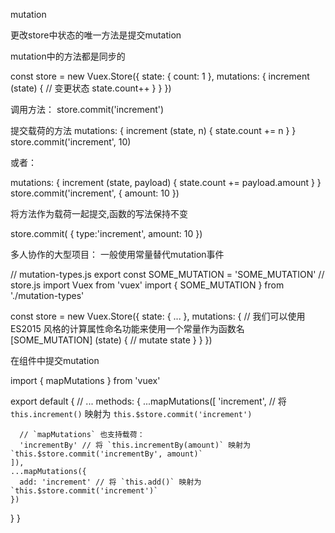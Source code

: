 mutation

更改store中状态的唯一方法是提交mutation

mutation中的方法都是同步的

const store = new Vuex.Store({
  state: {
    count: 1
  },
  mutations: {
    increment (state) {
      // 变更状态
      state.count++
    }
  }
})

调用方法：
store.commit('increment')

提交载荷的方法
mutations: {
  increment (state, n) {
    state.count += n
  }
}
store.commit('increment', 10)

或者：

mutations: {
  increment (state, payload) {
    state.count += payload.amount
  }
}
store.commit('increment', {
  amount: 10
})

将方法作为载荷一起提交,函数的写法保持不变

store.commit( {
  type:'increment',
  amount: 10
})


多人协作的大型项目：
一般使用常量替代mutation事件

// mutation-types.js
export const SOME_MUTATION = 'SOME_MUTATION'
// store.js
import Vuex from 'vuex'
import { SOME_MUTATION } from './mutation-types'

const store = new Vuex.Store({
  state: { ... },
  mutations: {
    // 我们可以使用 ES2015 风格的计算属性命名功能来使用一个常量作为函数名
    [SOME_MUTATION] (state) {
      // mutate state
    }
  }
})



在组件中提交mutation

import { mapMutations } from 'vuex'

export default {
  // ...
  methods: {
    ...mapMutations([
      'increment', // 将 `this.increment()` 映射为 `this.$store.commit('increment')`

      // `mapMutations` 也支持载荷：
      'incrementBy' // 将 `this.incrementBy(amount)` 映射为 `this.$store.commit('incrementBy', amount)`
    ]),
    ...mapMutations({
      add: 'increment' // 将 `this.add()` 映射为 `this.$store.commit('increment')`
    })
  }
}